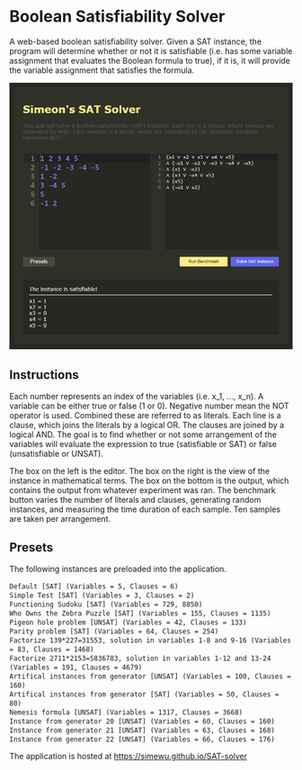# Boolean Satisfiability Solver
 A web-based boolean satisfiability solver.
 Given a SAT instance, the program will determine whether or not it is satisfiable (i.e. has some variable assignment that evaluates the Boolean formula to true), if it is, it will provide the variable assignment that satisfies the formula.
 
![](/screenshots/1.png)

## Instructions
Each number represents an index of the variables (i.e. x_1, ..., x_n). A variable can be either true or false (1 or 0). Negative number mean the NOT operator is used. Combined these are referred to as literals.
Each line is a clause, which joins the literals by a logical OR. The clauses are joined by a logical AND.
The goal is to find whether or not some arrangement of the variables will evaluate the expression to true (satisfiable or SAT) or false (unsatisfiable or UNSAT).

The box on the left is the editor. The box on the right is the view of the instance in mathematical terms. The box on the bottom is the output, which contains the output from whatever experiment was ran. The benchmark button varies the number of literals and clauses, generating random instances, and measuring the time duration of each sample. Ten samples are taken per arrangement.

## Presets
The following instances are preloaded into the application.
```
Default [SAT] (Variables = 5, Clauses = 6)
Simple Test [SAT] (Variables = 3, Clauses = 2)
Functioning Sudoku [SAT] (Variables = 729, 8850)
Who Owns the Zebra Puzzle [SAT] (Variables = 155, Clauses = 1135)
Pigeon hole problem [UNSAT] (Variables = 42, Clauses = 133)
Parity problem [SAT] (Variables = 64, Clauses = 254)
Factorize 139*227=31553, solution in variables 1-8 and 9-16 (Variables = 83, Clauses = 1468)
Factorize 2711*2153=5836783, solution in variables 1-12 and 13-24 (Variables = 191, Clauses = 4679)
Artifical instances from generator [UNSAT] (Variables = 100, Clauses = 160)
Artifical instances from generator [SAT] (Variables = 50, Clauses = 80)
Nemesis formula [UNSAT] (Variables = 1317, Clauses = 3668)
Instance from generator 20 [UNSAT] (Variables = 60, Clauses = 160)
Instance from generator 21 [UNSAT] (Variables = 63, Clauses = 168)
Instance from generator 22 [UNSAT] (Variables = 66, Clauses = 176)
```

The application is hosted at https://simewu.github.io/SAT-solver

